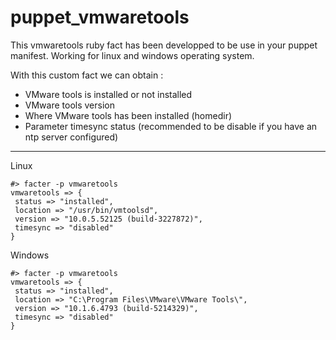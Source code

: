 ﻿# puppet_vmwaretools

This vmwaretools ruby fact has been developped to be use in your puppet manifest.
Working for linux and windows operating system.


With this custom fact we can obtain : 

 - VMware tools is installed or not installed
 - VMware tools version
 - Where VMware tools has been installed (homedir)
 - Parameter timesync status (recommended to be disable if you have an ntp server configured)
 
 
 ---
 
Linux
 ```
#> facter -p vmwaretools
vmwaretools => {
  status => "installed",
  location => "/usr/bin/vmtoolsd",
  version => "10.0.5.52125 (build-3227872)",
  timesync => "disabled"
}
 ```
 
Windows
 ```
 #> facter -p vmwaretools
 vmwaretools => {
  status => "installed",
  location => "C:\Program Files\VMware\VMware Tools\",
  version => "10.1.6.4793 (build-5214329)",
  timesync => "disabled"
}
 ```
